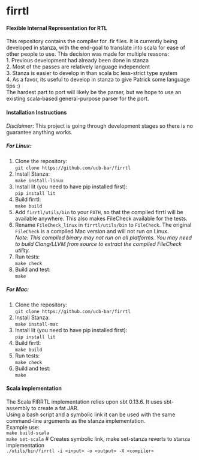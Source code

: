 # firrtl
#### Flexible Internal Representation for RTL

 This repository contains the compiler for .fir files.
 It is currently being developed in stanza, with the end-goal to translate into scala for ease of other people to use.
 This decision was made for multiple reasons:  
       1.   Previous development had already been done in stanza   
       2.   Most of the passes are relatively language independent   
       3.   Stanza is easier to develop in than scala bc less-strict type system   
       4.   As a favor, its useful to develop in stanza to give Patrick some language tips :)   
 The hardest part to port will likely be the parser, but we hope to use an existing scala-based general-purpose parser for the port.   

#### Installation Instructions
*Disclaimer*: This project is going through development stages so there is no guarantee anything works.

##### For Linux:         
 1. Clone the repository:   
 `git clone https://github.com/ucb-bar/firrtl`
 1. Install Stanza:  
 `make install-linux`
 1. Install lit (you need to have pip installed first):  
 `pip install lit`
 1. Build firrtl:  
 `make build`
 1. Add `firrtl/utils/bin` to your `PATH`, so that the compiled firrtl will be
 available anywhere. This also makes FileCheck available for the tests.
 1. Rename `FileCheck_linux` in `firrtl/utils/bin` to `FileCheck`. The original
 `FileCheck` is a compiled Mac version and will not run on Linux.  
 *Note: This compiled binary may not run on all platforms. You may need to build
 Clang/LLVM from source to extract the compiled FileCheck utility.*
 1. Run tests:  
 `make check`
 1. Build and test:  
 `make`

##### For Mac:    
 1. Clone the repository:   
 `git clone https://github.com/ucb-bar/firrtl`
 1. Install Stanza:  
 `make install-mac`
 1. Install lit (you need to have pip installed first):  
 `pip install lit`
 1. Build firrtl:  
 `make build`   
 1. Run tests:  
 `make check`
 1. Build and test:  
 `make`

#### Scala implementation 
The Scala FIRRTL implementation relies upon sbt 0.13.6. It uses sbt-assembly to create a fat JAR.    
Using a bash script and a symbolic link it can be used with the same command-line arguments as the stanza implementation.    
Example use:    
  `make build-scala`    
  `make set-scala` # Creates symbolic link, make set-stanza reverts to stanza implementation       
  `./utils/bin/firrtl -i <input> -o <output> -X <compiler>`    
